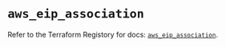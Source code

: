 # `aws_eip_association`

Refer to the Terraform Registory for docs: [`aws_eip_association`](https://registry.terraform.io/providers/hashicorp/aws/5.12.0/docs/resources/eip_association).
